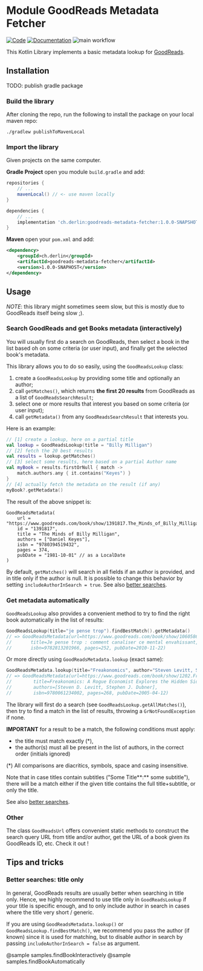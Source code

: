 # Module GoodReads Metadata Fetcher

[![Code](https://img.shields.io/badge/code-github.com-informational.svg)](https://github.com/derlin/goodreads-metadata-fetcher)
[![Documentation](https://img.shields.io/badge/documentation-derlin.io-informational.svg)](https://derlin.github.io/goodreads-metadata-fetcher/)
![main workflow](https://github.com/derlin/goodreads-metadata-fetcher/actions/workflows/main.yaml/badge.svg)

This Kotlin Library implements a basic metadata lookup for [GoodReads](https://www.goodreads.com/).

## Installation

TODO: publish gradle package

### Build the library

After cloning the repo, run the following to install the package on your local maven repo:

```shell
./gradlew publishToMavenLocal
```

### Import the library

Given projects on the same computer.

**Gradle Project** open you module `build.gradle` and add:

```groovy
repositories {
    // ...
    mavenLocal() // <- use maven locally
}

dependencies {
    // ...
    implementation 'ch.derlin:goodreads-metadata-fetcher:1.0.0-SNAPSHOT'
}
```

**Maven** open your `pom.xml` and add:

```xml
<dependency>
    <groupId>ch.derlin</groupId>
    <artifactId>goodreads-metadata-fetcher</artifactId>
    <version>1.0.0-SNAPHOST</version>
</dependency>
```

## Usage

*NOTE*: this library might sometimes seem slow, but this is mostly due to GoodReads itself being slow ;).

### Search GoodReads and get Books metadata (interactively)

You will usually first do a search on GoodReads, then select a book in the list based oh on some criteria (or user input), 
and finally get the selected book's metadata.

This library allows you to do so easily, using the `GoodReadsLookup` class:

1. create a `GoodReadsLookup` by providing some title and optionally an author;
2. call `getMatches()`, which returns **the first 20 results** from GoodReads as a list of `GoodReadsSearchResult`;
3. select one or more results that interest you based on some criteria (or user input);
4. call `getMetadata()` from any `GoodReadsSearchResult` that interests you.

Here is an example:
```kotlin
// [1] create a lookup, here on a partial title
val lookup = GoodReadsLookup(title = "Billy Milligan")
// [2] fetch the 20 best results
val results = lookup.getMatches()
// [3] select some results, here based on a partial Author name
val myBook = results.firstOrNull { match ->
    match.authors.any { it.contains("Keyes") }
}
// [4] actually fetch the metadata on the result (if any)
myBook?.getMetadata()
```

The result of the above snippet is:
```
GoodReadsMetadata(
    url = "https://www.goodreads.com/book/show/1391817.The_Minds_of_Billy_Milligan",
    id = "1391817",
    title = "The Minds of Billy Milligan",
    authors = ["Daniel Keyes"],
    isbn = "9780394519432",
    pages = 374,
    pubDate = "1981-10-01" // as a LocalDate
)
```

By default, `getMatches()` will search in all fields if an author is provided, and in title only if the author is null. 
It is possible to change this behavior by setting `includeAuthorInSearch = true`.
See also [better searches](#better-searches-title-only).

### Get metadata automatically

`GoodReadsLookup` also provides a convenient method to try to find the right book automatically in the list of results:
```kotlin
GoodReadsLookup(title="je pense trop").findBestMatch().getMetadata()
// => GoodReadsMetadata(url=https://www.goodreads.com/book/show/10605863-je-pense-trop, id=10605863, 
//       title=Je pense trop : comment canaliser ce mental envahissant, authors=[Christel Petitcollin], 
//       isbn=9782813201966, pages=252, pubDate=2010-11-22)

```
Or more directly using `GoodReadsMetadata.lookup` (exact same):
```kotlin
GoodReadsMetadata.lookup(title="Freakonomics", author="Steven Levitt, Stephen Dubner")
// => GoodReadsMetadata(url=https://www.goodreads.com/book/show/1202.Freakonomics, id=1202, 
//        title=Freakonomics: A Rogue Economist Explores the Hidden Side of Everything, 
//        authors=[Steven D. Levitt, Stephen J. Dubner], 
//        isbn=9780061234002, pages=268, pubDate=2005-04-12)

```

The library will first do a search (see `GoodReadsLookup.getAllMatches()`), 
then try to find a match in the list of results, throwing a `GrNotFoundException` if none. 

**IMPORTANT** for a result to be a match, the following conditions must apply:

- the title must match exactly (*),
- the author(s) must all be present in the list of authors, in the correct order (initials ignored)

(*) All comparisons are diacritics, symbols, space and casing insensitive.

Note that in case titles contain subtitles ("Some Title**:** some subtitle"), there will be a match either if the given title contains
the full title+subtitle, or only the title.

See also [better searches](#better-searches-title-only).

### Other

The class `GoodReadsUrl` offers convenient static methods to construct the search query URL from title and/or author,
get the URL of a book given its GoodReads ID, etc. Check it out !

## Tips and tricks

### Better searches: title only

In general, GoodReads results are usually better when searching in title only.
Hence, we highly recommend to use title only in `GoodReadsLookup` if your title is specific enough,
and to only include author in search in cases where the title very short / generic.

If you are using `GoodReadsMetadata.lookup()` or `GoodReadsLookup.findBestMatch()`,
we recommend you pass the author (if known) since it is used for matching, but to disable author in search
by passing `includeAuthorInSearch = false` as argument.


@sample samples.findBookInteractively
@sample samples.findBookAutomatically